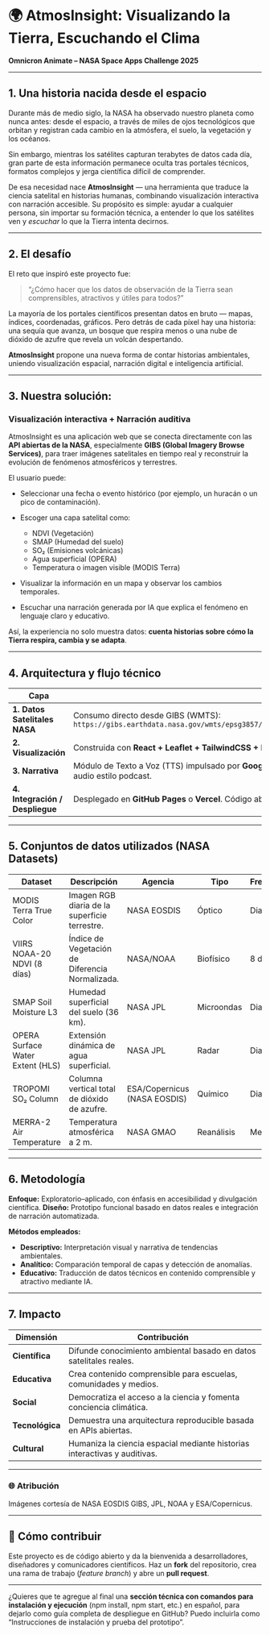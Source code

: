 # 🌍 **AtmosInsight: Visualizando la Tierra, Escuchando el Clima**

**Omnicron Animate – NASA Space Apps Challenge 2025**

---

## 1. Una historia nacida desde el espacio

Durante más de medio siglo, la NASA ha observado nuestro planeta como nunca antes: desde el espacio, a través de miles de ojos tecnológicos que orbitan y registran cada cambio en la atmósfera, el suelo, la vegetación y los océanos.

Sin embargo, mientras los satélites capturan terabytes de datos cada día, gran parte de esta información permanece oculta tras portales técnicos, formatos complejos y jerga científica difícil de comprender.

De esa necesidad nace **AtmosInsight** — una herramienta que traduce la ciencia satelital en historias humanas, combinando visualización interactiva con narración accesible.
Su propósito es simple: ayudar a cualquier persona, sin importar su formación técnica, a entender lo que los satélites ven y *escuchar* lo que la Tierra intenta decirnos.

---

## 2. El desafío

El reto que inspiró este proyecto fue:

> “¿Cómo hacer que los datos de observación de la Tierra sean comprensibles, atractivos y útiles para todos?”

La mayoría de los portales científicos presentan datos en bruto — mapas, índices, coordenadas, gráficos.
Pero detrás de cada píxel hay una historia: una sequía que avanza, un bosque que respira menos o una nube de dióxido de azufre que revela un volcán despertando.

**AtmosInsight** propone una nueva forma de contar historias ambientales, uniendo visualización espacial, narración digital e inteligencia artificial.

---

## 3. Nuestra solución:

### Visualización interactiva + Narración auditiva

AtmosInsight es una aplicación web que se conecta directamente con las **API abiertas de la NASA**, especialmente **GIBS (Global Imagery Browse Services)**, para traer imágenes satelitales en tiempo real y reconstruir la evolución de fenómenos atmosféricos y terrestres.

El usuario puede:

* Seleccionar una fecha o evento histórico (por ejemplo, un huracán o un pico de contaminación).
* Escoger una capa satelital como:

  * NDVI (Vegetación)
  * SMAP (Humedad del suelo)
  * SO₂ (Emisiones volcánicas)
  * Agua superficial (OPERA)
  * Temperatura o imagen visible (MODIS Terra)
* Visualizar la información en un mapa y observar los cambios temporales.
* Escuchar una narración generada por IA que explica el fenómeno en lenguaje claro y educativo.

Así, la experiencia no solo muestra datos: **cuenta historias sobre cómo la Tierra respira, cambia y se adapta**.

---

## 4. Arquitectura y flujo técnico

| **Capa**                        | **Descripción**                                                                                                                                            |
| ------------------------------- | ---------------------------------------------------------------------------------------------------------------------------------------------------------- |
| **1. Datos Satelitales NASA**   | Consumo directo desde GIBS (WMTS): `https://gibs.earthdata.nasa.gov/wmts/epsg3857/best/{LAYER}/default/{DATE}/GoogleMapsCompatible_Level9/{z}/{y}/{x}.png` |
| **2. Visualización**            | Construida con **React + Leaflet + TailwindCSS + Framer Motion** para mapas interactivos e interfaz de usuario.                                            |
| **3. Narrativa**                | Módulo de Texto a Voz (TTS) impulsado por **Google Cloud TTS** o **Notebook LM**, que convierte explicaciones automáticas en audio estilo podcast.         |
| **4. Integración / Despliegue** | Desplegado en **GitHub Pages** o **Vercel**. Código abierto (Licencia MIT) y accesible públicamente para evaluación de la NASA.                            |

---

## 5. Conjuntos de datos utilizados (NASA Datasets)

| **Dataset**                      | **Descripción**                                 | **Agencia**                  | **Tipo**   | **Frecuencia** |
| -------------------------------- | ----------------------------------------------- | ---------------------------- | ---------- | -------------- |
| MODIS Terra True Color           | Imagen RGB diaria de la superficie terrestre.   | NASA EOSDIS                  | Óptico     | Diario         |
| VIIRS NOAA-20 NDVI (8 días)      | Índice de Vegetación de Diferencia Normalizada. | NASA/NOAA                    | Biofísico  | 8 días         |
| SMAP Soil Moisture L3            | Humedad superficial del suelo (36 km).          | NASA JPL                     | Microondas | Diario         |
| OPERA Surface Water Extent (HLS) | Extensión dinámica de agua superficial.         | NASA JPL                     | Radar      | Diario         |
| TROPOMI SO₂ Column               | Columna vertical total de dióxido de azufre.    | ESA/Copernicus (NASA EOSDIS) | Químico    | Diario         |
| MERRA-2 Air Temperature          | Temperatura atmosférica a 2 m.                  | NASA GMAO                    | Reanálisis | Mensual        |

---

## 6. Metodología

**Enfoque:** Exploratorio–aplicado, con énfasis en accesibilidad y divulgación científica.
**Diseño:** Prototipo funcional basado en datos reales e integración de narración automatizada.

**Métodos empleados:**

* **Descriptivo:** Interpretación visual y narrativa de tendencias ambientales.
* **Analítico:** Comparación temporal de capas y detección de anomalías.
* **Educativo:** Traducción de datos técnicos en contenido comprensible y atractivo mediante IA.

---

## 7. Impacto

| **Dimensión**   | **Contribución**                                                          |
| --------------- | ------------------------------------------------------------------------- |
| **Científica**  | Difunde conocimiento ambiental basado en datos satelitales reales.        |
| **Educativa**   | Crea contenido comprensible para escuelas, comunidades y medios.          |
| **Social**      | Democratiza el acceso a la ciencia y fomenta conciencia climática.        |
| **Tecnológica** | Demuestra una arquitectura reproducible basada en APIs abiertas.          |
| **Cultural**    | Humaniza la ciencia espacial mediante historias interactivas y auditivas. |

---

### 🌐 Atribución

Imágenes cortesía de NASA EOSDIS GIBS, JPL, NOAA y ESA/Copernicus.

---

## 🚀 Cómo contribuir

Este proyecto es de código abierto y da la bienvenida a desarrolladores, diseñadores y comunicadores científicos.
Haz un **fork** del repositorio, crea una rama de trabajo (*feature branch*) y abre un **pull request**.

---

¿Quieres que te agregue al final una **sección técnica con comandos para instalación y ejecución** (npm install, npm start, etc.) en español, para dejarlo como guía completa de despliegue en GitHub?
Puedo incluirla como “Instrucciones de instalación y prueba del prototipo”.
